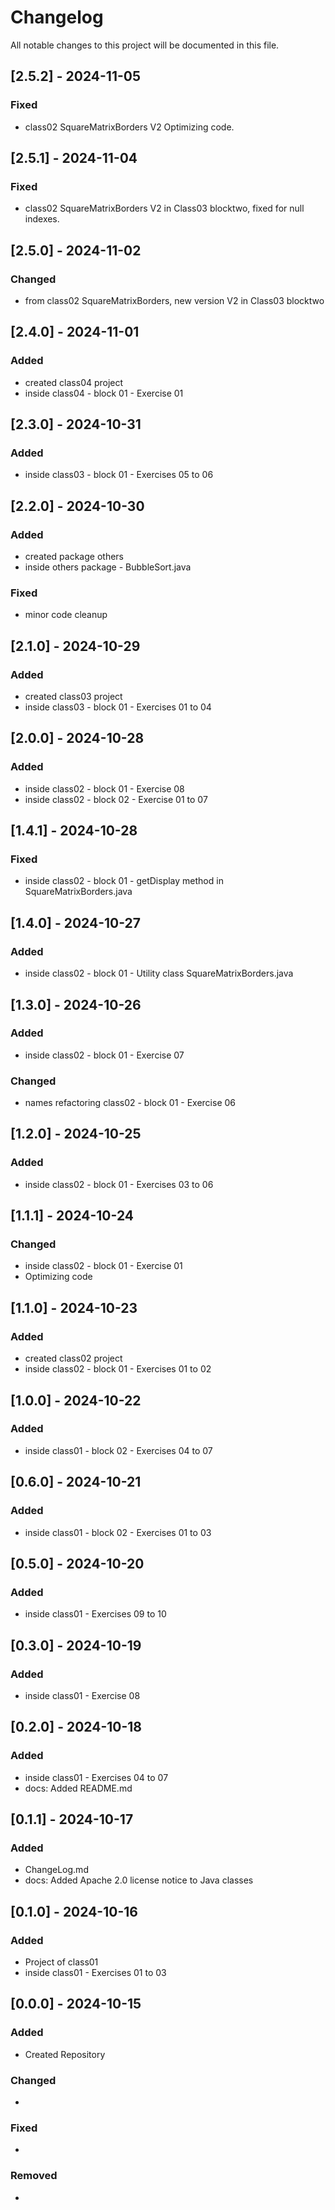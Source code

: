 # Changelog

All notable changes to this project will be documented in this file.

## [2.5.2] - 2024-11-05
### Fixed
- class02 SquareMatrixBorders V2 Optimizing code.


## [2.5.1] - 2024-11-04
### Fixed
- class02 SquareMatrixBorders V2 in Class03 blocktwo, fixed for null indexes. 


## [2.5.0] - 2024-11-02
### Changed
- from class02 SquareMatrixBorders, new version V2 in Class03 blocktwo


## [2.4.0] - 2024-11-01
### Added
- created class04 project
- inside class04 - block 01 - Exercise 01


## [2.3.0] - 2024-10-31
### Added
- inside class03 - block 01 - Exercises 05 to 06


## [2.2.0] - 2024-10-30
### Added
- created package others
- inside others package - BubbleSort.java

### Fixed
- minor code cleanup


## [2.1.0] - 2024-10-29
### Added
- created class03 project
- inside class03 - block 01 - Exercises 01 to 04


## [2.0.0] - 2024-10-28
### Added
- inside class02 - block 01 - Exercise 08
- inside class02 - block 02 - Exercise 01 to 07


## [1.4.1] - 2024-10-28
### Fixed
- inside class02 - block 01 - getDisplay method in SquareMatrixBorders.java


## [1.4.0] - 2024-10-27
### Added
- inside class02 - block 01 - Utility class SquareMatrixBorders.java


## [1.3.0] - 2024-10-26
### Added
- inside class02 - block 01 - Exercise 07

### Changed
- names refactoring class02 - block 01 - Exercise 06


## [1.2.0] - 2024-10-25
### Added
- inside class02 - block 01 - Exercises 03 to 06


## [1.1.1] - 2024-10-24
### Changed
- inside class02 - block 01 - Exercise 01
- Optimizing code


## [1.1.0] - 2024-10-23
### Added
- created class02 project
- inside class02 - block 01 - Exercises 01 to 02


## [1.0.0] - 2024-10-22
### Added
- 	inside class01 - block 02 - Exercises 04 to 07


## [0.6.0] - 2024-10-21
### Added
- 	inside class01 - block 02 - Exercises 01 to 03


## [0.5.0] - 2024-10-20
### Added
- 	inside class01 - Exercises 09 to 10


## [0.3.0] - 2024-10-19
### Added
- 	inside class01 - Exercise 08


## [0.2.0] - 2024-10-18
### Added
- 	inside class01 - Exercises 04 to 07
-	docs: Added README.md


## [0.1.1] - 2024-10-17
### Added
- 	ChangeLog.md
-	docs: Added Apache 2.0 license notice to Java classes


## [0.1.0] - 2024-10-16
### Added
- Project of class01
- inside class01 - Exercises 01 to 03


## [0.0.0] - 2024-10-15
### Added
- Created Repository

### Changed
- 

### Fixed
-

### Removed
- 
